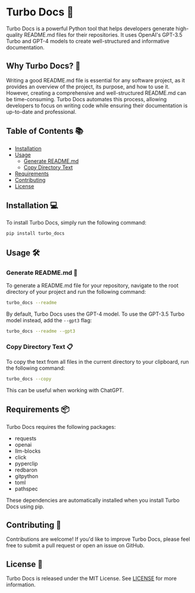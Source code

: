 # Turbo Docs 🚀

Turbo Docs is a powerful Python tool that helps developers generate high-quality README.md files for their repositories. It uses OpenAI's GPT-3.5 Turbo and GPT-4 models to create well-structured and informative documentation.

## Why Turbo Docs? 🤔

Writing a good README.md file is essential for any software project, as it provides an overview of the project, its purpose, and how to use it. However, creating a comprehensive and well-structured README.md can be time-consuming. Turbo Docs automates this process, allowing developers to focus on writing code while ensuring their documentation is up-to-date and professional.

## Table of Contents 📚

- [Installation](#installation)
- [Usage](#usage)
  - [Generate README.md](#generate-readmemd)
  - [Copy Directory Text](#copy-directory-text)
- [Requirements](#requirements)
- [Contributing](#contributing)
- [License](#license)

## Installation 💻

To install Turbo Docs, simply run the following command:

```bash
pip install turbo_docs
```

## Usage 🛠️

### Generate README.md 📝

To generate a README.md file for your repository, navigate to the root directory of your project and run the following command:

```bash
turbo_docs --readme
```

By default, Turbo Docs uses the GPT-4 model. To use the GPT-3.5 Turbo model instead, add the `--gpt3` flag:

```bash
turbo_docs --readme --gpt3
```

### Copy Directory Text 📋

To copy the text from all files in the current directory to your clipboard, run the following command:

```bash
turbo_docs --copy
```

This can be useful when working with ChatGPT.

## Requirements 📦

Turbo Docs requires the following packages:

- requests
- openai
- llm-blocks
- click
- pyperclip
- redbaron
- gitpython
- toml
- pathspec

These dependencies are automatically installed when you install Turbo Docs using pip.

## Contributing 🤝

Contributions are welcome! If you'd like to improve Turbo Docs, please feel free to submit a pull request or open an issue on GitHub.

## License 📄

Turbo Docs is released under the MIT License. See [LICENSE](LICENSE) for more information.